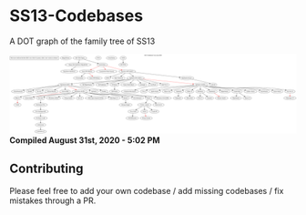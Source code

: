 # SS13-Codebases
A DOT graph of the family tree of SS13

![Graph](https://raw.githubusercontent.com/CthulhuOnIce/SS13-Codebases/master/tree.svg?sanitize=true)
**Compiled August 31st, 2020 - 5:02 PM**

## Contributing
Please feel free to add your own codebase / add missing codebases / fix mistakes through a PR. 
